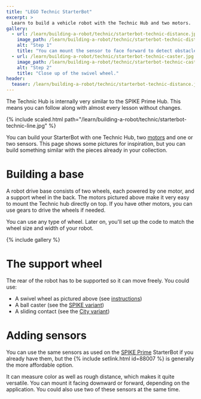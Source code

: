 ```yaml
---
title: "LEGO Technic StarterBot"
excerpt: >
  Learn to build a vehicle robot with the Technic Hub and two motors.
gallery:
  - url: /learn/building-a-robot/technic/starterbot-technic-distance.jpg
    image_path: /learn/building-a-robot/technic/starterbot-technic-distance.jpg
    alt: "Step 1"
    title: "You can mount the sensor to face forward to detect obstacles."
  - url: /learn/building-a-robot/technic/starterbot-technic-caster.jpg
    image_path: /learn/building-a-robot/technic/starterbot-technic-caster.jpg
    alt: "Step 2"
    title: "Close up of the swivel wheel."
header:
  teaser: /learn/building-a-robot/technic/starterbot-technic-distance.jpg
---
```


The Technic Hub is internally very similar to the SPIKE Prime Hub. This means
you can follow along with almost every lesson without changes.

{% include scaled.html path="/learn/building-a-robot/technic/starterbot-technic-line.jpg" %}

You can build your StarterBot with one Technic Hub, two
[motors](/learn/getting-started/what-do-you-need/#choosing-motors) and one or
two sensors. This page shows some pictures for inspiration, but you can build
something similar with the pieces already in your collection.

# Building a base

A robot drive base consists of two wheels, each powered by one motor, and a
support wheel in the back. The motors pictured above make it very easy to mount
the Technic hub directly on top. If you have other motors, you can use gears to
drive the wheels if needed.

You can use any type of wheel. Later on, you'll set up the
code to match the wheel size and width of your robot. 

{% include gallery %}

# The support wheel

The rear of the robot has to be supported so it can move freely. You
could use:
- A swivel wheel as pictured above (see [instructions](/learn/building-a-robot/mindstorms-inventor/starterbot-inventor-05.png))
- A ball caster (see the [SPIKE variant](/learn/building-a-robot/spike-prime/))
- A sliding contact (see the [City variant](/learn/building-a-robot/city/))

# Adding sensors

You can use the same sensors as used on
the [SPIKE Prime](/learn/building-a-robot/spike-prime/) StarterBot if you
already have them, but
the {% include setlink.html id=88007 %} is generally the more affordable option.

It can measure color as well as rough distance, which makes it
quite versatile. You can mount it facing downward or forward, depending on the
application. You could also use two of these sensors at the same time.
